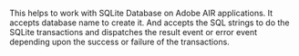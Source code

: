 This helps to work with SQLite Database on Adobe AIR applications. It accepts database name to create it. And accepts the SQL strings to do the SQLite transactions and dispatches the result event or error event depending upon the success or failure of the transactions.